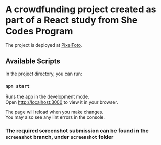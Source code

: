 # A crowdfunding project created as part of a React study from She Codes Program

The project is deployed at [PixelFoto](https://pacific-reaches-34630.herokuapp.com/).

## Available Scripts

In the project directory, you can run:

### `npm start`

Runs the app in the development mode.\
Open [http://localhost:3000](http://localhost:3000) to view it in your browser.

The page will reload when you make changes.\
You may also see any lint errors in the console.

### The required screenshot submission can be found in the `screenshot` branch, under `screenshot` folder
